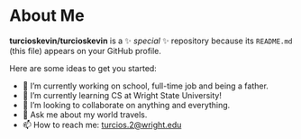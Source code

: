 # About Me


**turcioskevin/turcioskevin** is a ✨ _special_ ✨ repository because its `README.md` (this file) appears on your GitHub profile.

Here are some ideas to get you started:

- 🔭 I’m currently working on school, full-time job and being a father.
- 🌱 I’m currently learning CS at Wright State University!
- 👯 I’m looking to collaborate on anything and everything.
- 💬 Ask me about my world travels.
- 📫 How to reach me: turcios.2@wright.edu
